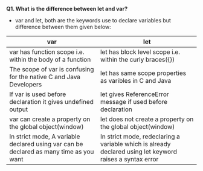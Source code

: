**Q1. What is the difference between let and var?**
- var and let, both are the keywords use to declare variables but difference between them given below:

var                                                                |let
------------------------------------------------------------------ | --------------------------------------------------------------
var has function scope i.e. within the body of a function          | let has block level scope i.e. within the curly braces({})
The scope of var is confusing for the native C and Java Developers | let has same scope properties as varibles in C and Java
If var is used before declaration it gives undefined output        | let gives ReferenceError message if used before declaration
var can create a property on the global object(window)             | let does not create a property on the global object(window)
In strict mode, A variable declared using var can be declared as many time as you want | In strict mode, redeclaring a variable which is already declared using let keyword raises a syntax error
